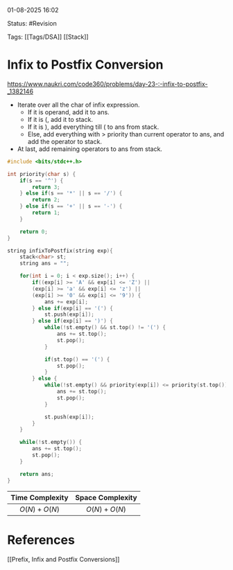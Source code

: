 01-08-2025  16:02

Status: #Revision 

Tags: [[Tags/DSA]] [[Stack]]

# Infix to Postfix Conversion

https://www.naukri.com/code360/problems/day-23-:-infix-to-postfix-_1382146


- Iterate over all the char of infix expression.
	- If it is operand, add it to ans.
	- If it is (, add it to stack.
	- If it is ), add everything till ( to ans from stack.
	- Else, add everything with > priority than current operator to ans, and add the operator to stack.
- At last, add remaining operators to ans from stack.


```cpp
#include <bits/stdc++.h>

int priority(char s) {
	if(s == '^') {
		return 3;
	} else if(s == '*' || s == '/') {
		return 2;
	} else if(s == '+' || s == '-') {
		return 1;
	}

	return 0;
}

string infixToPostfix(string exp){
	stack<char> st;
	string ans = "";

	for(int i = 0; i < exp.size(); i++) {
		if((exp[i] >= 'A' && exp[i] <= 'Z') ||
		(exp[i] >= 'a' && exp[i] <= 'z') ||
		(exp[i] >= '0' && exp[i] <= '9')) {
			ans += exp[i];
		} else if(exp[i] == '(') {
			st.push(exp[i]);
		} else if(exp[i] == ')') {
			while(!st.empty() && st.top() != '(') {
				ans += st.top();
				st.pop();
			}

			if(st.top() == '(') {
				st.pop();
			}
		} else {
			while(!st.empty() && priority(exp[i]) <= priority(st.top())) {
				ans += st.top();
				st.pop();
			}

			st.push(exp[i]);
		}
	}

	while(!st.empty()) {
		ans += st.top();
		st.pop();
	}

	return ans;
}
```


| **Time Complexity** | **Space Complexity** |
| :-----------------: | :------------------: |
|    $O(N) + O(N)$    |    $O(N) + O(N)$     |





# References

[[Prefix, Infix and Postfix Conversions]]
